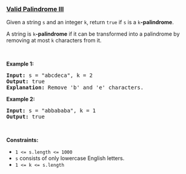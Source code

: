 ### [Valid Palindrome III](https://leetcode.com/problems/valid-palindrome-iii)

<p>Given a string <code>s</code> and an integer <code>k</code>, return <code>true</code> if <code>s</code> is a <code>k</code><strong>-palindrome</strong>.</p>

<p>A string is <code>k</code><strong>-palindrome</strong> if it can be transformed into a palindrome by removing at most <code>k</code> characters from it.</p>

<p>&nbsp;</p>
<p><strong>Example 1:</strong></p>

<pre>
<strong>Input:</strong> s = &quot;abcdeca&quot;, k = 2
<strong>Output:</strong> true
<strong>Explanation:</strong> Remove &#39;b&#39; and &#39;e&#39; characters.
</pre>

<p><strong>Example 2:</strong></p>

<pre>
<strong>Input:</strong> s = &quot;abbababa&quot;, k = 1
<strong>Output:</strong> true
</pre>

<p>&nbsp;</p>
<p><strong>Constraints:</strong></p>

<ul>
	<li><code>1 &lt;= s.length &lt;= 1000</code></li>
	<li><code>s</code> consists of only lowercase English letters.</li>
	<li><code>1 &lt;= k &lt;= s.length</code></li>
</ul>
